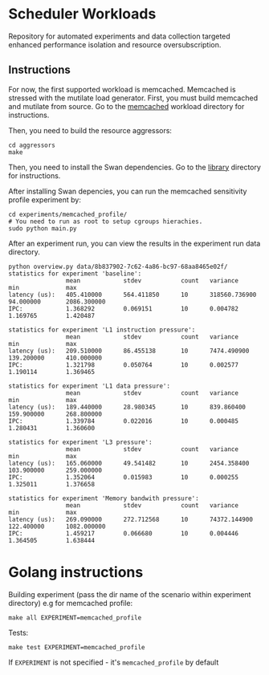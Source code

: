 # Scheduler Workloads

Repository for automated experiments and data collection targeted enhanced performance isolation and resource oversubscription.

## Instructions

For now, the first supported workload is memcached. Memcached is stressed with the mutilate load generator.
First, you must build memcached and mutilate from source. Go to the [memcached](workloads/data_caching/memcached) workload directory for instructions.

Then, you need to build the resource aggressors:
```
cd aggressors
make
```

Then, you need to install the Swan dependencies. Go to the [library](lib/) directory for instructions.

After installing Swan depencies, you can run the memcached sensitivity profile experiment by:
```
cd experiments/memcached_profile/
# You need to run as root to setup cgroups hierachies.
sudo python main.py
```

After an experiment run, you can view the results in the experiment run data directory.

```
python overview.py data/8b837902-7c62-4a86-bc97-68aa8465e02f/
statistics for experiment 'baseline':
                mean            stdev           count   variance        min             max
latency (us):   405.410000      564.411850      10      318560.736900   94.000000       2086.300000
IPC:            1.368292        0.069151        10      0.004782        1.169765        1.420487

statistics for experiment 'L1 instruction pressure':
                mean            stdev           count   variance        min             max
latency (us):   209.510000      86.455138       10      7474.490900     139.200000      410.000000
IPC:            1.321798        0.050764        10      0.002577        1.190114        1.369465

statistics for experiment 'L1 data pressure':
                mean            stdev           count   variance        min             max
latency (us):   189.440000      28.980345       10      839.860400      159.900000      268.800000
IPC:            1.339784        0.022016        10      0.000485        1.280431        1.360600

statistics for experiment 'L3 pressure':
                mean            stdev           count   variance        min             max
latency (us):   165.060000      49.541482       10      2454.358400     103.900000      259.000000
IPC:            1.352064        0.015983        10      0.000255        1.325011        1.376658

statistics for experiment 'Memory bandwith pressure':
                mean            stdev           count   variance        min             max
latency (us):   269.090000      272.712568      10      74372.144900    122.400000      1082.000000
IPC:            1.459217        0.066680        10      0.004446        1.364505        1.638444
```


# Golang instructions

Building experiment (pass the dir name of the scenario within experiment directory) e.g for memcached profile:

`make all EXPERIMENT=memcached_profile`

Tests:

`make test EXPERIMENT=memcached_profile`

If `EXPERIMENT` is not specified - it's `memcached_profile` by default